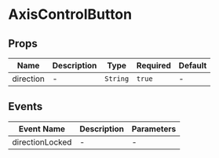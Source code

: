 # AxisControlButton

## Props

<!-- @vuese:AxisControlButton:props:start -->
|Name|Description|Type|Required|Default|
|---|---|---|---|---|
|direction|-|`String`|`true`|-|

<!-- @vuese:AxisControlButton:props:end -->


## Events

<!-- @vuese:AxisControlButton:events:start -->
|Event Name|Description|Parameters|
|---|---|---|
|directionLocked|-|-|

<!-- @vuese:AxisControlButton:events:end -->


